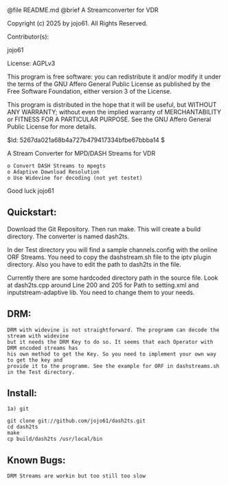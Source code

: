 @file README.md		@brief A Streamconverter for VDR

Copyright (c) 2025 by jojo61.  All Rights Reserved.

Contributor(s):

jojo61

License: AGPLv3

This program is free software: you can redistribute it and/or modify
it under the terms of the GNU Affero General Public License as
published by the Free Software Foundation, either version 3 of the
License.

This program is distributed in the hope that it will be useful,
but WITHOUT ANY WARRANTY; without even the implied warranty of
MERCHANTABILITY or FITNESS FOR A PARTICULAR PURPOSE.  See the
GNU Affero General Public License for more details.

$Id: 5267da021a68b4a727b479417334bfbe67bbba14 $

A Stream Converter for MPD/DASH Streams for VDR 

    o Convert DASH Streams to mpegts 
    o Adaptive Download Resolution
    o Use Widevine for decoding (not yet testet)




Good luck
jojo61

Quickstart:
-----------


Download the Git Repository. Then run make. This will create a build directory.
The converter is named dash2ts. 

In der Test directory you will find a sample channels.config with the online ORF Streams.
You need to copy the dashstream.sh file to the iptv plugin directory. Also you have
to edit the path to dash2ts in the file.

Currently there are some hardcoded directory path in the source file. Look at dash2ts.cpp 
around Line 200 and 205 for Path to setting.xml and inputstream-adaptive lib. You need to
change them to your needs.

DRM:
----
	DRM with widevine is not straightforward. The programm can decode the stream with widevine
	but it needs the DRM Key to do so. It seems that each Operator with DRM encoded streams has
	his own method to get the Key. So you need to implement your own way to get the key and 
	provide it to the programm. See the example for ORF in dashstreams.sh in the Test directory.



Install:
--------
	1a) git

	git clone git://github.com/jojo61/dash2ts.git
	cd dash2ts
	make
	cp build/dash2ts /usr/local/bin




Known Bugs:
-----------
	DRM Streams are workin but too still too slow 

